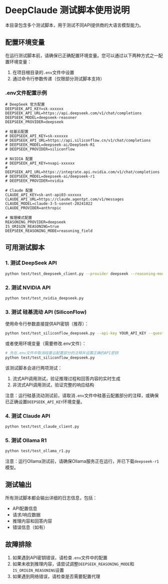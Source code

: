 # DeepClaude 测试脚本使用说明

本目录包含多个测试脚本，用于测试不同API提供商的大语言模型能力。

## 配置环境变量

在运行测试脚本前，请确保已正确配置环境变量。您可以通过以下两种方式之一配置环境变量：

1. 在项目根目录的`.env`文件中设置
2. 通过命令行参数传递（仅限部分测试脚本支持）

### .env文件配置示例

```env
# DeepSeek 官方配置
DEEPSEEK_API_KEY=sk-xxxxxx
DEEPSEEK_API_URL=https://api.deepseek.com/v1/chat/completions
DEEPSEEK_MODEL=deepseek-reasoner
DEEPSEEK_PROVIDER=deepseek

# 硅基云配置
# DEEPSEEK_API_KEY=sk-xxxxxx
# DEEPSEEK_API_URL=https://api.siliconflow.cn/v1/chat/completions
# DEEPSEEK_MODEL=deepseek-ai/DeepSeek-R1
# DEEPSEEK_PROVIDER=siliconflow

# NVIDIA 配置
# DEEPSEEK_API_KEY=nvapi-xxxxxx
# DEEPSEEK_API_URL=https://integrate.api.nvidia.com/v1/chat/completions
# DEEPSEEK_MODEL=deepseek-ai/deepseek-r1
# DEEPSEEK_PROVIDER=nvidia

# Claude 配置
CLAUDE_API_KEY=sk-ant-api03-xxxxxx
CLAUDE_API_URL=https://claude.agentpt.com/v1/messages
CLAUDE_MODEL=claude-3-5-sonnet-20241022
CLAUDE_PROVIDER=anthropic

# 推理模式配置
REASONING_PROVIDER=deepseek
IS_ORIGIN_REASONING=true
DEEPSEEK_REASONING_MODE=reasoning_field
```

## 可用测试脚本

### 1. 测试 DeepSeek API

```bash
python test/test_deepseek_client.py --provider deepseek --reasoning-mode auto --question "计算1+1等于几?"
```

### 2. 测试 NVIDIA API

```bash
python test/test_nvidia_deepseek.py
```

### 3. 测试 硅基流动 API (SiliconFlow)

使用命令行参数直接提供API密钥（推荐）：

```bash
python test/test_siliconflow_deepseek.py --api-key YOUR_API_KEY --question "中国大模型行业未来展望如何？"
```

或者使用环境变量（需要修改.env文件）：

```bash
# 先在.env文件中取消硅基云配置部分的注释并设置正确的API密钥
python test/test_siliconflow_deepseek.py
```

该测试脚本会进行两项测试：
1. 流式API调用测试，验证推理过程和回答内容的实时生成
2. 非流式API调用测试，验证完整的响应结构

注意：运行硅基流动测试前，请取消`.env`文件中硅基云配置部分的注释，或确保已正确设置`DEEPSEEK_API_KEY`环境变量。

### 4. 测试 Claude API

```bash
python test/test_claude_client.py
```

### 5. 测试 Ollama R1

```bash
python test/test_ollama_r1.py
```

注意：运行Ollama测试前，请确保Ollama服务正在运行，并已下载`deepseek-r1`模型。

## 测试输出

所有测试脚本都会输出详细的日志信息，包括：

- API配置信息
- 请求/响应数据
- 推理内容和回答内容
- 错误信息（如有）

## 故障排除

1. 如果遇到API密钥错误，请检查`.env`文件中的配置
2. 如果未收到推理内容，请尝试调整`DEEPSEEK_REASONING_MODE`和`IS_ORIGIN_REASONING`设置
3. 如果遇到网络错误，请检查是否需要配置代理 